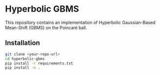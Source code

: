 # Hyperbolic GBMS

This repository contains an implementation of Hyperbolic Gaussian-Based Mean-Shift (GBMS) on the Poincaré ball.

## Installation
```bash
git clone <your-repo-url>
cd hyperbolic-gbms
pip install -r requirements.txt
pip install -e .

